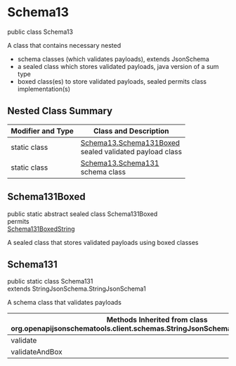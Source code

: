 # Schema13
public class Schema13

A class that contains necessary nested
- schema classes (which validates payloads), extends JsonSchema
- a sealed class which stores validated payloads, java version of a sum type
- boxed class(es) to store validated payloads, sealed permits class implementation(s)

## Nested Class Summary
| Modifier and Type | Class and Description |
| ----------------- | ---------------------- |
| static class | [Schema13.Schema131Boxed](#schema131boxed)<br> sealed validated payload class |
| static class | [Schema13.Schema131](#schema131)<br> schema class |

## Schema131Boxed
public static abstract sealed class Schema131Boxed<br>
permits<br>
[Schema131BoxedString](#schema131boxedstring)

A sealed class that stores validated payloads using boxed classes

## Schema131
public static class Schema131<br>
extends StringJsonSchema.StringJsonSchema1

A schema class that validates payloads

| Methods Inherited from class org.openapijsonschematools.client.schemas.StringJsonSchema.StringJsonSchema1 |
| ------------------------------------------------------------------ |
| validate                                                           |
| validateAndBox                                                     |
